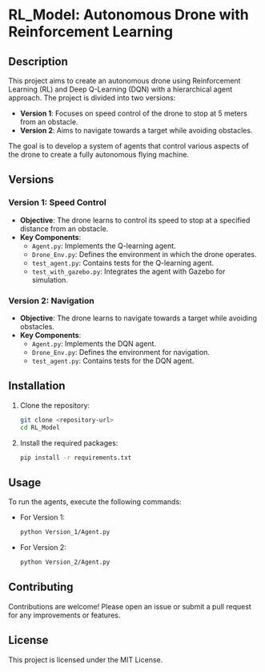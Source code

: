 # RL_Model: Autonomous Drone with Reinforcement Learning

## Description
This project aims to create an autonomous drone using Reinforcement Learning (RL) and Deep Q-Learning (DQN) with a hierarchical agent approach. The project is divided into two versions:

- **Version 1**: Focuses on speed control of the drone to stop at 5 meters from an obstacle.
- **Version 2**: Aims to navigate towards a target while avoiding obstacles.

The goal is to develop a system of agents that control various aspects of the drone to create a fully autonomous flying machine.

## Versions

### Version 1: Speed Control
- **Objective**: The drone learns to control its speed to stop at a specified distance from an obstacle.
- **Key Components**:
  - `Agent.py`: Implements the Q-learning agent.
  - `Drone_Env.py`: Defines the environment in which the drone operates.
  - `test_agent.py`: Contains tests for the Q-learning agent.
  - `test_with_gazebo.py`: Integrates the agent with Gazebo for simulation.

### Version 2: Navigation
- **Objective**: The drone learns to navigate towards a target while avoiding obstacles.
- **Key Components**:
  - `Agent.py`: Implements the DQN agent.
  - `Drone_Env.py`: Defines the environment for navigation.
  - `test_agent.py`: Contains tests for the DQN agent.

## Installation
1. Clone the repository:
   ```bash
   git clone <repository-url>
   cd RL_Model
   ```
2. Install the required packages:
   ```bash
   pip install -r requirements.txt
   ```

## Usage
To run the agents, execute the following commands:

- For Version 1:
  ```bash
  python Version_1/Agent.py
  ```

- For Version 2:
  ```bash
  python Version_2/Agent.py
  ```

## Contributing
Contributions are welcome! Please open an issue or submit a pull request for any improvements or features.

## License
This project is licensed under the MIT License.
